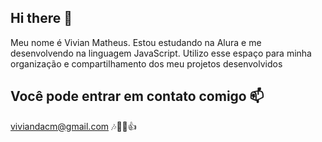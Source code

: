 ## Hi there 👋

Meu nome é Vivian Matheus.
Estou estudando na Alura e me desenvolvendo na linguagem JavaScript.
Utilizo esse espaço para minha organização e compartilhamento dos meu projetos desenvolvidos

## **Você pode entrar em contato comigo 📫**
viviandacm@gmail.com
🎶🐱‍🐉👍
